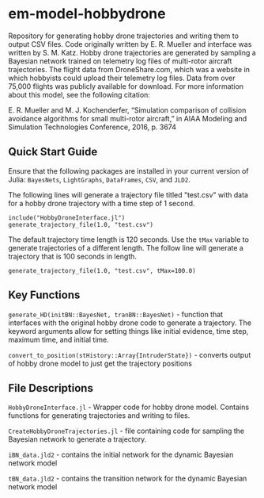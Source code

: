 # em-model-hobbydrone

Repository for generating hobby drone trajectories and writing them to output CSV files. Code originally written by E. R. Mueller and interface was written by S. M. Katz. Hobby drone trajectories are generated by sampling a Bayesian network trained on telemetry log files of multi-rotor aircraft trajectories. The flight data from DroneShare.com, which was a website in which hobbyists could upload their telemetry log files. Data from over 75,000 flights was publicly available for download. For more information about this model, see the following citation:

E. R. Mueller and M. J. Kochenderfer, “Simulation comparison of collision avoidance algorithms for small multi-rotor aircraft,” in AIAA Modeling and Simulation Technologies Conference, 2016, p. 3674

## Quick Start Guide
Ensure that the following packages are installed in your current version of Julia: `BayesNets`, `LightGraphs`, `DataFrames`, `CSV`, and `JLD2`.

The following lines will generate a trajectory file titled "test.csv" with data for a hobby drone trajectory with a time step of 1 second. 

```
include("HobbyDroneInterface.jl")
generate_trajectory_file(1.0, "test.csv")
```

The default trajectory time length is 120 seconds. Use the `tMax` variable to generate trajectories of a different length. The follow line will generate a trajectory that is 100 seconds in length.

```
generate_trajectory_file(1.0, "test.csv", tMax=100.0)
```

## Key Functions
`generate_HD(initBN::BayesNet, tranBN::BayesNet)` - function that interfaces with the original hobby drone code to generate a trajectory. The keyword arguments allow for setting things like initial evidence, time step, maximum time, and initial time.

`convert_to_position(stHistory::Array{IntruderState})` - converts output of hobby drone model to just get the trajectory positions

## File Descriptions
`HobbyDroneInterface.jl` - Wrapper code for hobby drone model. Contains functions for generating trajectories and writing to files.

`CreateHobbyDroneTrajectories.jl` - file containing code for sampling the Bayesian network to generate a trajectory.

`iBN_data.jld2` - contains the initial network for the dynamic Bayesian network model

`tBN_data.jld2` - contains the transition network for the dynamic Bayesian network model
